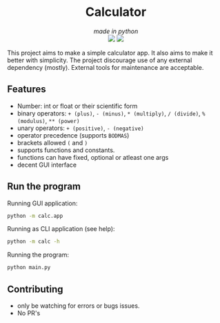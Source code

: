 <div align="center">
    <h1>Calculator</h1>
    <i>made in python</i>
</div>


<div align="center">
    <img src="https://img.shields.io/badge/status-WIP-yellow" />
    <img src="https://img.shields.io/badge/tests-Pending-yellow" />
</div>


This project aims to make a simple calculator app.
It also aims to make it better with simplicity.
The project discourage use of any external dependency (mostly).
External tools for maintenance are acceptable.


## Features
* Number: int or float or their scientific form
* binary operators: `+ (plus)`, `- (minus)`, `* (multiply)`, `/ (divide)`, `% (modulus)`, `** (power)`
* unary operators: `+ (positive)`, `- (negative)`
* operator precedence (supports `BODMAS`)
* brackets allowed `(` and `)`
* supports functions and constants.
* functions can have fixed, optional or atleast one args
* decent GUI interface


## Run the program
Running GUI application:
```sh
python -m calc.app
```

Running as CLI application (see help):
```sh
python -m calc -h
```

Running the program:
```sh
python main.py
```


## Contributing
* only be watching for errors or bugs issues.
* No PR's
